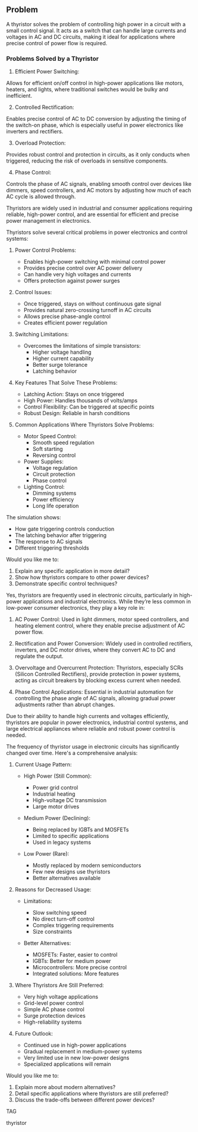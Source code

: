 ## Problem

A thyristor solves the problem of controlling high power in a circuit with a small control signal. It acts as a switch that can handle large currents and voltages in AC and DC circuits, making it ideal for applications where precise control of power flow is required.

### Problems Solved by a Thyristor

1. Efficient Power Switching:

Allows for efficient on/off control in high-power applications like motors, heaters, and lights, where traditional switches would be bulky and inefficient.

2. Controlled Rectification:

Enables precise control of AC to DC conversion by adjusting the timing of the switch-on phase, which is especially useful in power electronics like inverters and rectifiers.

3. Overload Protection:

Provides robust control and protection in circuits, as it only conducts when triggered, reducing the risk of overloads in sensitive components.

4. Phase Control:

Controls the phase of AC signals, enabling smooth control over devices like dimmers, speed controllers, and AC motors by adjusting how much of each AC cycle is allowed through.

Thyristors are widely used in industrial and consumer applications requiring reliable, high-power control, and are essential for efficient and precise power management in electronics.

Thyristors solve several critical problems in power electronics and control systems:

1. Power Control Problems:
   - Enables high-power switching with minimal control power
   - Provides precise control over AC power delivery
   - Can handle very high voltages and currents
   - Offers protection against power surges

2. Control Issues:
   - Once triggered, stays on without continuous gate signal
   - Provides natural zero-crossing turnoff in AC circuits
   - Allows precise phase-angle control
   - Creates efficient power regulation

3. Switching Limitations:
   - Overcomes the limitations of simple transistors:
     * Higher voltage handling
     * Higher current capability
     * Better surge tolerance
     * Latching behavior

4. Key Features That Solve These Problems:
   - Latching Action: Stays on once triggered
   - High Power: Handles thousands of volts/amps
   - Control Flexibility: Can be triggered at specific points
   - Robust Design: Reliable in harsh conditions

5. Common Applications Where Thyristors Solve Problems:
   - Motor Speed Control:
     * Smooth speed regulation
     * Soft starting
     * Reversing control
   - Power Supplies:
     * Voltage regulation
     * Circuit protection
     * Phase control
   - Lighting Control:
     * Dimming systems
     * Power efficiency
     * Long life operation

The simulation shows:
- How gate triggering controls conduction
- The latching behavior after triggering
- The response to AC signals
- Different triggering thresholds

Would you like me to:
1. Explain any specific application in more detail?
2. Show how thyristors compare to other power devices?
3. Demonstrate specific control techniques?

Yes, thyristors are frequently used in electronic circuits, particularly in high-power applications and industrial electronics. While they’re less common in low-power consumer electronics, they play a key role in:

1. AC Power Control: Used in light dimmers, motor speed controllers, and heating element control, where they enable precise adjustment of AC power flow.

2. Rectification and Power Conversion: Widely used in controlled rectifiers, inverters, and DC motor drives, where they convert AC to DC and regulate the output.

3. Overvoltage and Overcurrent Protection: Thyristors, especially SCRs (Silicon Controlled Rectifiers), provide protection in power systems, acting as circuit breakers by blocking excess current when needed.

4. Phase Control Applications: Essential in industrial automation for controlling the phase angle of AC signals, allowing gradual power adjustments rather than abrupt changes.

Due to their ability to handle high currents and voltages efficiently, thyristors are popular in power electronics, industrial control systems, and large electrical appliances where reliable and robust power control is needed.

The frequency of thyristor usage in electronic circuits has significantly changed over time. Here's a comprehensive analysis:

1. Current Usage Pattern:

   - High Power (Still Common):
     * Power grid control
     * Industrial heating
     * High-voltage DC transmission
     * Large motor drives

   - Medium Power (Declining):
     * Being replaced by IGBTs and MOSFETs
     * Limited to specific applications
     * Used in legacy systems

   - Low Power (Rare):
     * Mostly replaced by modern semiconductors
     * Few new designs use thyristors
     * Better alternatives available

2. Reasons for Decreased Usage:

   - Limitations:
     * Slow switching speed
     * No direct turn-off control
     * Complex triggering requirements
     * Size constraints

   - Better Alternatives:
     * MOSFETs: Faster, easier to control
     * IGBTs: Better for medium power
     * Microcontrollers: More precise control
     * Integrated solutions: More features

3. Where Thyristors Are Still Preferred:

   - Very high voltage applications
   - Grid-level power control
   - Simple AC phase control
   - Surge protection devices
   - High-reliability systems

4. Future Outlook:

   - Continued use in high-power applications
   - Gradual replacement in medium-power systems
   - Very limited use in new low-power designs
   - Specialized applications will remain

Would you like me to:
1. Explain more about modern alternatives?
2. Detail specific applications where thyristors are still preferred?
3. Discuss the trade-offs between different power devices?

TAG

thyristor
